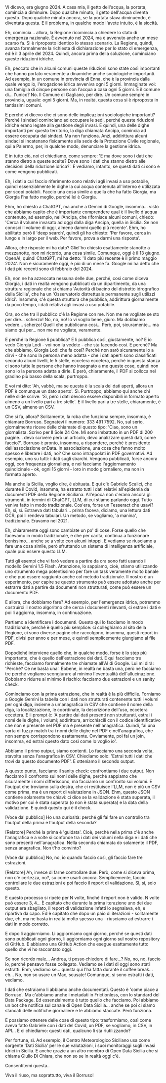 Vi dicevo, era giugno 2024. A casa mia, il getto dell'acqua, la portata, comincia a diminuire. Dopo qualche minuto, il getto dell'acqua diventa questo. Dopo qualche minuto ancora, se la portata stava diminuendo, è diventata questa. E il problema, in qualche modo l'avete intuito, è la siccità.

Eh, comincia... allora, la Regione ricomincia a chiedere lo stato di emergenza nazionale. È avvenuto nel 2024, ma è avvenuto anche un mese scarso fa. Si è riproposto identico lo stesso scenario. La Regione, quindi, avanza formalmente la richiesta di dichiarazione per lo stato di emergenza, ed è il 3 aprile del 2024. Quindi, ancora prima della soluzione, cominciano queste riduzioni idriche.

Eh, peccato che in alcuni comuni queste riduzioni sono state così importanti che hanno portato veramente a dinamiche anche sociologiche importanti. Ad esempio, in un comune in provincia di Enna, che è la provincia dalla quale vengo io, l'erogazione idrica avveniva ogni 5 giorni. Immaginate voi: una famiglia di cinque persone con l'acqua a casa ogni 5 giorni. È il comune di... l'unico? No. Il Comune di Gagliano, per dire. Un comune sempre in provincia, uguale: ogni 5 giorni. Ma, in realtà, questa cosa si è riproposta in tantissimi comuni.

E perché vi dicevo che ci sono delle implicazioni sociologiche importanti? Perché i sindaci cominciano ad occupare le sedi, perché queste riduzioni idriche erano legate alla gestione degli invasi. E quindi, una delle dighe importanti per questo territorio, la diga chiamata Ancipa, comincia ad essere occupata dai sindaci. Ma non funziona. Anzi, addirittura alcuni sindaci si incatenano fisicamente alla sede della Protezione Civile regionale, qui a Palermo, per, in qualche modo, denunciare la gestione idrica.

E in tutto ciò, noi ci chiediamo, come sempre: 'E ma dove sono i dati che stanno dietro a queste scelte? Dove sono i dati che stanno dietro alle decisioni della riduzione idrica?'. E vediamo, intanto, se questi dati ci sono e come vengono pubblicati.

Eh, i dati a cui faccio riferimento sono relativi agli invasi a uso potabile, quindi essenzialmente le dighe la cui acqua contenuta all'interno è utilizzata per scopi potabili. Faccio una cosa simile a quella che ha fatto Giorgia, ma Giorgia l'ha fatto meglio, perché lei è Giorgia.

Ehm, ho chiesto a ChatGPT, ma anche a Gemini di Google, insomma... visto che abbiamo capito che è importante comprendere qual è il livello d'acqua contenuto, ad esempio, nell'Ancipa, che rifornisce alcuni comuni, chiedo: 'Cerca il volume invasato ad oggi dalla diga Ancipa, quella in Sicilia. Se non conosci il volume di oggi, almeno dammi quello più recente'. Ehm, ho abilitato però il 'deep search', quindi gli ho chiesto: 'Per favore, cerca in lungo e in largo per il web. Per favore, prova a darmi una risposta'.

Allora, che risposte mi ha dato? Gliel'ho chiesto esattamente stanotte a mezzanotte, non mi ricordo, una cosa simile. Comunque, oggi è il 13 giugno. OpenAI, quindi ChatGPT, mi ha detto: 'Il dato più recente è il primo maggio 2024'. Non è sicuramente oggi, è più di un mese fa. Google mi ha detto che i dati più recenti sono di febbraio del 2024.

Eh, non ne ha azzeccata nessuna delle due, perché, così come diceva Giorgia, i dati in realtà vengono pubblicati da un dipartimento, da una struttura regionale che si chiama 'Autorità di bacino del distretto idrografico della Sicilia', che ha un 'Osservatorio distrettuale permanente sugli utilizzi idrici'. Insomma, c'è questa struttura che pubblica, addirittura giornalmente da poco tempo, i dati relativi agli invasi a uso potabile.

Ora, so che tra il pubblico c'è la Regione con me. Non me ne vogliate se sto per dire... scherzo! No, no, no! Io vi voglio bene, giuro. Ma dobbiamo vedere... scherzo! Quelli che pubblicano così... Però, poi, sicuramente... ma siamo qui per... non me ne vogliate, veramente.

E perché la Regione li pubblica? E li pubblica così, giustamente, no? E io vedo Giorgia Lodi - voi non la vedete - che sta facendo così. E perché? Ma che abbiamo, Giorgia Lodi che fa così? Perché non sarò sicuramente io a dirvi - che sono la persona meno adatta - che i dati aperti sono classificati secondo alcuni livelli, le 5 stelle, eccetera eccetera, perché in questa stanza ci sono tutte le persone che hanno insegnato a me queste cose, quindi non sono io la persona adatta a dirle. E però, chiaramente, il PDF si colloca nel gradino più basso della scala, purtroppo.

E voi mi dite: 'Ah, vabbè, ma se questa è la scala dei dati aperti, allora un PDF è comunque un dato aperto'. Sì. Purtroppo, abbiamo qui anche chi nelle slide scrive: 'Sì, però i dati devono essere disponibili in formato aperto almeno a un livello pari a tre stelle'. E il livello pari a tre stelle, chiaramente, è un CSV, almeno un CSV.

Che si fa, allora? Solitamente, la roba che funziona sempre, insomma, è chiamare Borruso. Segnatevi il numero: 333 491 7592. No, sul serio, giornalmente riceve delle chiamate di questo tipo: 'Ciao, sono un giornalista. Scrivo per Il Sole 24 Ore. Mi sono imbattuto in un PDF di 200 pagine... devo scrivere però un articolo, devo analizzare questi dati, come faccio?'. Borruso è pronto, insomma, a rispondere, perché è presidente dell'associazione onData. In associazione, una cosa che fanno molto spesso è liberare i dati, no? Che sono intrappolati in PDF governativi. Ad esempio, uno su tutti: i dati sugli sbarchi. Vengono pubblicati, forse ancora oggi, con frequenza giornaliera, e noi facciamo l'aggiornamento quindicinale - ok, ogni 15 giorni - loro in modo giornaliero, ma non in formato aperto.

Ma anche la Sicilia, voglio dire, è abituata. E qui c'è Gabriele Scalici, che durante il Covid, insomma, ha estratto tutti i dati relativi all'epidemia da documenti PDF della Regione Siciliana. All'epoca non c'erano ancora gli strumenti, in termini di ChatGPT, LLM, di cui stiamo parlando oggi. Tutto veniva fatto in modo tradizionale. Cos'era, forse un Tesseract che usavi? Eh, sì, sì. Estraeva dati tabulari... prima faceva, diciamo, una lettura dati OCR, poi li rendeva tabulari. Un metodo, se vogliamo, 'a manina', tradizionale. Eravamo nel 2021.

Eh, chiaramente oggi sono cambiate un po' di cose. Forse quello che facevamo in modo tradizionale, e che per carità, continua a funzionare benissimo... anche se a volte con alcuni intoppi. E vediamo se riusciamo a fare una cosa simile, però sfruttando un sistema di intelligenza artificiale, quale può essere questo LLM.

Tutti gli esempi che vi farò vedere a partire da ora sono fatti usando il modello Gemini 1.5 Flash. Attenzione, lo sappiamo, cioè, stiamo utilizzando uno strumento mega potentissimo per fare un task veramente molto banale e che può essere raggiunto anche col metodo tradizionale. Il nostro è un esperimento, per capire se questo strumento può essere adottato anche per estrarre dati a partire da documenti non strutturati, come può essere un documento PDF.

E allora, che dobbiamo fare? Ad esempio, per l'emergenza idrica, potremmo costruirci il nostro algoritmo che cerca i documenti rilevanti, ci estrae i dati e poi li aggiorna, insomma, in continuazione.

Partiamo a identificare i documenti. Questo qui lo facciamo in modo tradizionale, perché è quello più semplice: ci colleghiamo al sito della Regione, ci sono diverse pagine che raccolgono, insomma, questi report in PDF, divisi per anno e per mese, e quindi semplicemente giungiamo al file PDF.

Dopodiché interviene quello che, in qualche modo, forse è lo step più importante, che è quello dell'estrazione dei dati. E qui facciamo tre richieste, facciamo formalmente tre chiamate all'AI di Google. Lui mi dirà: 'Perché? Ce ne basta una'. Ebbene, in realtà ne basta una, però ne facciamo tre perché vogliamo scongiurare al minimo l'eventualità dell'allucinazione. Dobbiamo ridurre al minimo il rischio: facciamo due estrazioni e un sanity check.

Cominciamo con la prima estrazione, che in realtà è la più difficile. Forniamo a Google Gemini la tabella con i dati non strutturati contenente tutti i volumi per ogni diga, insieme a un'anagrafica in CSV che contiene il nome della diga, la localizzazione, le coordinate, la descrizione dell'uso, eccetera eccetera. E il prompt è: 'A partire dai dati presenti non strutturati, estrai i nomi delle dighe, i volumi; addirittura, arricchiscili con il codice identificativo che non è presente nel PDF ma è presente nell'anagrafica. Quindi, fai una sorta di fuzzy match tra i nomi delle dighe nel PDF e nell'anagrafica, che non sempre corrispondono esattamente. Ovviamente, poi fai un join, insomma, ed estrai questo dato così come lo voglio io'.

Abbiamo il primo output, siamo contenti. Lo facciamo una seconda volta, stavolta senza l'anagrafica in CSV. Chiediamo solo: 'Estrai tutti i dati che trovi da questo documento PDF'. E otteniamo il secondo output.

A questo punto, facciamo il sanity check: confrontiamo i due output. Non facciamo il confronto sui nomi delle dighe, perché sappiamo che sicuramente i nomi differiscono, ma facciamo un confronto sui volumi. E l'output che troviamo sulla destra, che ci restituisce l'LLM, non è più un CSV come prima, ma è un report di valutazione in JSON. Ehm, questo JSON contiene solamente tre chiavi: ci dice se la validazione è stata superata, il motivo per cui è stata superata (o non è stata superata) e la data della validazione. E quindi questo qui è il check.

[Voce dal pubblico] Ho una curiosità: perché gli fai fare un controllo tra l'output della prima e l'output della seconda?

[Relatore] Perché la prima è 'guidata'. Cioè, perché nella prima c'è anche l'anagrafica e a volte si confonde tra i dati dei volumi nella diga e i dati che sono presenti nell'anagrafica. Nella seconda chiamata do solamente il PDF, senza anagrafica. Non t'ho convinto?

[Voce dal pubblico] No, no, io quando faccio così, gli faccio fare tre estrazioni.

[Relatore] Ah, invece di farne controllare due. Però, come si diceva prima, non c'è certezza, no?, su come usarli ancora. Semplicemente, faccio controllare le due estrazioni e poi faccio il report di validazione. Sì, sì, solo questo.

E questo processo si ripete per N volte, finché il report non è valido. N volte può essere 3, 4... È capitato che durante la prima iterazione uno dei due output era sbagliato, il report di validazione infatti lo segnalava, eh, e ripartiva da capo. Ed è capitato che dopo un paio di iterazioni - solitamente due, eh, ma ne basta in realtà molto spesso una - riusciamo ad estrarre i dati in modo corretto.

E dopo li aggiorniamo. Li aggiorniamo ogni giorno, perché se questi dati sono pubblicati ogni giorno, li aggiorniamo ogni giorno sul nostro repository di GitHub. E abbiamo una GitHub Action che esegue esattamente tutto quello che vi ho raccontato oggi.

Se non ricordo male... Andrea, ti posso chiedere di fare...? No, no, no, faccio io, perché pensavo fosse collegato. Vediamo se i dati di oggi sono stati estratti. Ehm, vediamo se... questa qui l'ha fatta durante il coffee break... eh... No, non so usare un Mac, scusate! Comunque, si sono estratti i dati, vediamo.

I dati che estraiamo li abbiamo anche documentati. Questo è 'come piace a Borruso'. Ma c'abbiamo anche i metadati in Frictionless, con lo standard del Data Package. Ed essenzialmente è tutto quello che facciamo. Poi abbiamo un bot che notifica sul canale di Open Data Sicilia... anche se poi ci siamo stancati delle notifiche giornaliere e le abbiamo staccate. Però funziona.

E possiamo ottenere delle cose di questo tipo: trasformiamo, così come aveva fatto Gabriele con i dati del Covid, un PDF, se vogliamo, in CSV, in API... E ci chiediamo: questi dati, qualcuno li sta riutilizzando?

Per fortuna, sì. Ad esempio, il Centro Meteorologico Siciliano usa come sorgente 'Dati Sicilia' per le sue valutazioni, i suoi monitoraggi sugli invasi idrici in Sicilia. E anche grazie a un altro membro di Open Data Sicilia che si chiama Giulio Di Chiara, che non so se in realtà oggi c'è. 

Consentitemi questa..

Viva il riuso, ma soprattutto, viva il Borruso!